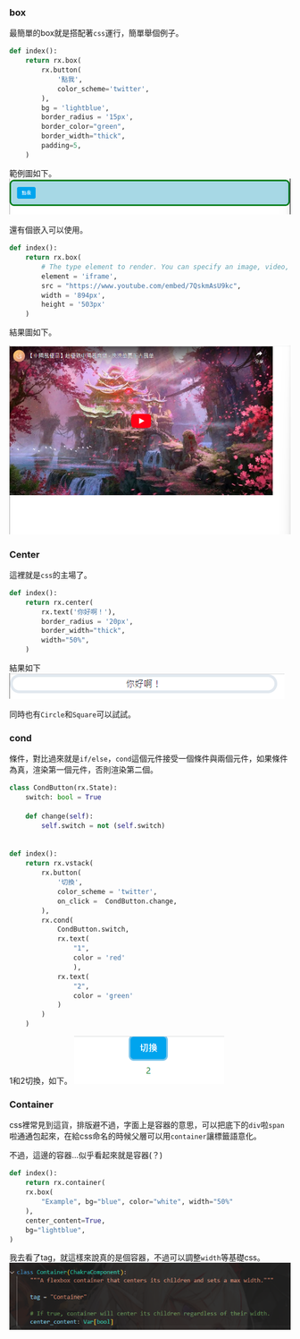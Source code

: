 ### box

最簡單的box就是搭配著`css`運行，簡單舉個例子。
```python
def index():
    return rx.box(
        rx.button(
            '點我',
            color_scheme='twitter',
        ),
        bg = 'lightblue',
        border_radius = '15px',
        border_color="green",
        border_width="thick",
        padding=5,
    )
```

範例圖如下。
![Alt text](image.png)

還有個嵌入可以使用。
```python
def index():
    return rx.box(
        # The type element to render. You can specify an image, video, or any other HTML element such as iframe.
        element = 'iframe',
        src = "https://www.youtube.com/embed/7QskmAsU9kc",
        width = '894px',
        height = '503px'
    )
```

結果圖如下。

![Alt text](image-1.png)


### Center

這裡就是`css`的主場了。
```python
def index():
    return rx.center(
        rx.text('你好啊！'),
        border_radius = '20px',
        border_width="thick",
        width="50%",
    )
```
結果如下
![Alt text](image-2.png)

同時也有`Circle`和`Square`可以試試。

### cond

條件，對比過來就是`if/else`，`cond`這個元件接受一個條件與兩個元件，如果條件為真，渲染第一個元件，否則渲染第二個。

```python
class CondButton(rx.State):
    switch: bool = True

    def change(self):
        self.switch = not (self.switch)


def index():
    return rx.vstack(
        rx.button(
            '切換',
            color_scheme = 'twitter',
            on_click =  CondButton.change,
        ),
        rx.cond(
            CondButton.switch,
            rx.text(
                "1", 
                color = 'red'
                ),
            rx.text(
                "2",
                color = 'green'
            )
        )
    )

```

1和2切換，如下。
![Alt text](image-3.png)


### Container
css裡常見到這貨，排版避不過，字面上是容器的意思，可以把底下的`div`啦`span`啦通通包起來，在給css命名的時候父層可以用`container`讓標籤語意化。

不過，這邊的容器...似乎看起來就是容器(？)
```python
def index():
    return rx.container(
    rx.box(
        "Example", bg="blue", color="white", width="50%"
    ),
    center_content=True,
    bg="lightblue",
)

```

我去看了tag，就這樣來說真的是個容器，不過可以調整`width`等基礎css。
![Alt text](image-4.png)
